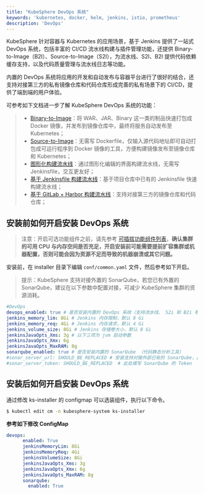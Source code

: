 ```yaml
---
title: "KubeSphere DevOps 系统"
keywords: 'kubernetes, docker, helm, jenkins, istio, prometheus'
description: 'DevOps'
---
```


KubeSphere 针对容器与 Kubernetes 的应用场景，基于 Jenkins 提供了一站式 DevOps 系统，包括丰富的 CI/CD 流水线构建与插件管理功能，还提供 Binary-to-Image（B2I）、Source-to-Image（S2I），为流水线、S2I、B2I 提供代码依赖缓存支持，以及代码质量管理与流水线日志等功能。

内置的 DevOps 系统将应用的开发和自动发布与容器平台进行了很好的结合，还支持对接第三方的私有镜像仓库和代码仓库形成完善的私有场景下的 CI/CD，提供了端到端的用户体验。

可参考如下文档进一步了解 KubeSphere DevOps 系统的功能：

> - [Binary-to-Image](../../quick-start/b2i-war)：将 WAR、JAR、Binary 这一类的制品快速打包成 Docker 镜像，并发布到镜像仓库中，最终将服务自动发布至 Kubernetes；
> - [Source-to-Image](../../quick-start/source-to-image)：无需写 Dockerfile，仅输入源代码地址即可自动打包成可运行程序到 Docker 镜像的工具，方便构建镜像发布至镜像仓库和 Kubernetes；
> - [图形化构建流水线](../../quick-start/jenkinsfile-out-of-scm)：通过图形化编辑的界面构建流水线，无需写 Jenkinsfile，交互更友好；
> - [基于 Jenkinsfile 构建流水线](../../quick-start/devops-online)：基于项目仓库中已有的 Jenkinsfile 快速构建流水线；
> - [基于 GitLab + Harbor 构建流水线](../../harbor-gitlab-devops-offline)：支持对接第三方的镜像仓库和代码仓库；

## 安装前如何开启安装 DevOps 系统

> 注意：开启可选功能组件之前，请先参考 [可插拔功能组件列表](../../installation/intro/#可插拔功能组件列表)，**确认集群的可用 CPU 与内存空间是否充足，开启安装前可能需要提前扩容集群或机器配置，否则可能会因为资源不足而导致的机器崩溃或其它问题。**

安装前，在 installer 目录下编辑 `conf/common.yaml` 文件，然后参考如下开启。

> 提示：KubeSphere 支持对接外置的 SonarQube，若您已有外置的 SonarQube，建议在以下参数中配置对接，可减少 KubeSphere 集群的资源消耗。

```yaml
#DevOps
devops_enabled: true # 是否安装内置的 DevOps 系统（支持流水线、 S2i 和 B2i 等功能），若机器配置充裕建议安装
jenkins_memory_lim: 8Gi # Jenkins 内存限制，默认 8 Gi
jenkins_memory_req: 4Gi # Jenkins 内存请求，默认 4 Gi
jenkins_volume_size: 8Gi # Jenkins 存储卷大小，默认 8 Gi
jenkinsJavaOpts_Xms: 3g # 以下三项为 jvm 启动参数
jenkinsJavaOpts_Xmx: 6g
jenkinsJavaOpts_MaxRAM: 8g
sonarqube_enabled: true # 是否安装内置的 SonarQube （代码静态分析工具）
#sonar_server_url: SHOULD_BE_REPLACED # 安装支持对接外部已有的 SonarQube，此处填写 SonarQube 服务的地址
#sonar_server_token: SHOULD_BE_REPLACED  # 此处填写 SonarQube 的 Token
```

## 安装后如何开启安装 DevOps 系统

通过修改 ks-installer 的 configmap 可以选装组件，执行以下命令。

```bash
$ kubectl edit cm -n kubesphere-system ks-installer
```

**参考如下修改 ConfigMap**

```yaml
devops:
      enabled: True
      jenkinsMemoryLim: 8Gi
      jenkinsMemoryReq: 4Gi
      jenkinsVolumeSize: 8Gi
      jenkinsJavaOpts_Xms: 3g
      jenkinsJavaOpts_Xmx: 6g
      jenkinsJavaOpts_MaxRAM: 8g
      sonarqube:
        enabled: True
```
